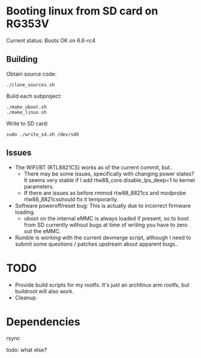 # Booting linux from SD card on RG353V

Current status: Boots OK on 6.6-rc4

## Building

Obtain source code:

    ./clone_sources.sh

Build each subproject:

    ./make_uboot.sh
    ./make_linux.sh

Write to SD card:

    sudo ./write_sd.sh /dev/sdX


## Issues

- The WIFI/BT (RTL8821CS) works as of the current commit, but..
    - There may be some issues, specifically with changing power states? It seems very stable if I add rtw88_core.disable_lps_deep=1 to kernel parameters.
    - If there are issues as before rmmod rtw88_8821cs and modprobe rtw88_8821csshould fix it temporarily.
- Software poweroff/reset bug: This is actually due to incorrect firmware loading.
    - uboot on the internal eMMC is always loaded if present, so to boot from SD currently without bugs at time of writing you have to zero out the eMMC.
- Rumble is working with the current devmerge script, although I need to submit some questions / patches upstream about apparent bugs..

# TODO

- Provide build scripts for my rootfs. It's just an archlinux arm rootfs, but buildroot will also work.
- Cleanup.

# Dependencies

rsync

todo: what else?
